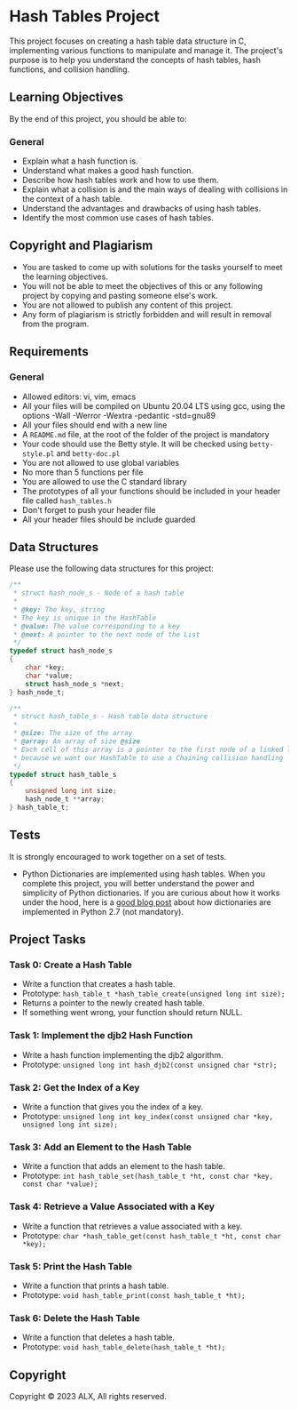 # Hash Tables Project

This project focuses on creating a hash table data structure in C, implementing various functions to manipulate and manage it. The project's purpose is to help you understand the concepts of hash tables, hash functions, and collision handling.

## Learning Objectives

By the end of this project, you should be able to:

### General
- Explain what a hash function is.
- Understand what makes a good hash function.
- Describe how hash tables work and how to use them.
- Explain what a collision is and the main ways of dealing with collisions in the context of a hash table.
- Understand the advantages and drawbacks of using hash tables.
- Identify the most common use cases of hash tables.

## Copyright and Plagiarism

- You are tasked to come up with solutions for the tasks yourself to meet the learning objectives.
- You will not be able to meet the objectives of this or any following project by copying and pasting someone else's work.
- You are not allowed to publish any content of this project.
- Any form of plagiarism is strictly forbidden and will result in removal from the program.

## Requirements

### General
- Allowed editors: vi, vim, emacs
- All your files will be compiled on Ubuntu 20.04 LTS using gcc, using the options -Wall -Werror -Wextra -pedantic -std=gnu89
- All your files should end with a new line
- A `README.md` file, at the root of the folder of the project is mandatory
- Your code should use the Betty style. It will be checked using `betty-style.pl` and `betty-doc.pl`
- You are not allowed to use global variables
- No more than 5 functions per file
- You are allowed to use the C standard library
- The prototypes of all your functions should be included in your header file called `hash_tables.h`
- Don't forget to push your header file
- All your header files should be include guarded

## Data Structures

Please use the following data structures for this project:

```c
/**
 * struct hash_node_s - Node of a hash table
 *
 * @key: The key, string
 * The key is unique in the HashTable
 * @value: The value corresponding to a key
 * @next: A pointer to the next node of the List
 */
typedef struct hash_node_s
{
    char *key;
    char *value;
    struct hash_node_s *next;
} hash_node_t;

/**
 * struct hash_table_s - Hash table data structure
 *
 * @size: The size of the array
 * @array: An array of size @size
 * Each cell of this array is a pointer to the first node of a linked list,
 * because we want our HashTable to use a Chaining collision handling
 */
typedef struct hash_table_s
{
    unsigned long int size;
    hash_node_t **array;
} hash_table_t;
```

## Tests

It is strongly encouraged to work together on a set of tests.

- Python Dictionaries are implemented using hash tables. When you complete this project, you will better understand the power and simplicity of Python dictionaries. If you are curious about how it works under the hood, here is a [good blog post](#) about how dictionaries are implemented in Python 2.7 (not mandatory).

## Project Tasks

### Task 0: Create a Hash Table

- Write a function that creates a hash table.
- Prototype: `hash_table_t *hash_table_create(unsigned long int size);`
- Returns a pointer to the newly created hash table.
- If something went wrong, your function should return NULL.

### Task 1: Implement the djb2 Hash Function

- Write a hash function implementing the djb2 algorithm.
- Prototype: `unsigned long int hash_djb2(const unsigned char *str);`

### Task 2: Get the Index of a Key

- Write a function that gives you the index of a key.
- Prototype: `unsigned long int key_index(const unsigned char *key, unsigned long int size);`

### Task 3: Add an Element to the Hash Table

- Write a function that adds an element to the hash table.
- Prototype: `int hash_table_set(hash_table_t *ht, const char *key, const char *value);`

### Task 4: Retrieve a Value Associated with a Key

- Write a function that retrieves a value associated with a key.
- Prototype: `char *hash_table_get(const hash_table_t *ht, const char *key);`

### Task 5: Print the Hash Table

- Write a function that prints a hash table.
- Prototype: `void hash_table_print(const hash_table_t *ht);`

### Task 6: Delete the Hash Table

- Write a function that deletes a hash table.
- Prototype: `void hash_table_delete(hash_table_t *ht);`

## Copyright

Copyright © 2023 ALX, All rights reserved.
